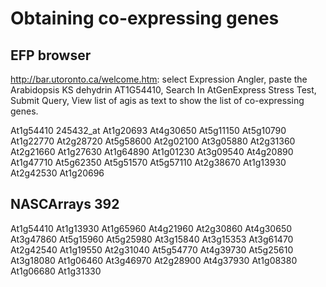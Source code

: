# Obtaining co-expressing genes

## EFP browser
http://bar.utoronto.ca/welcome.htm: select Expression Angler, paste the Arabidopsis KS dehydrin AT1G54410, Search In AtGenExpress Stress Test, Submit Query, View list of agis as text to show the list of co-expressing genes.

At1g54410
245432_at
At1g20693
At4g30650
At5g11150
At5g10790
At1g22770
At2g28720
At5g58600
At2g02100
At3g05880
At2g31360
At2g21660
At1g27630
At1g64890
At1g01230
At3g09540
At4g20890
At1g47710
At5g62350
At5g51570
At5g57110
At2g38670
At1g13930
At2g42530
At1g20696

## NASCArrays 392

At1g54410
At1g13930
At1g65960
At4g21960
At2g30860
At4g30650
At3g47860
At5g15960
At5g25980
At3g15840
At3g15353
At3g61470
At2g42540
At1g19550
At2g31040
At5g54770
At4g39730
At5g25610
At3g18080
At1g06460
At3g46970
At2g28900
At4g37930
At1g08380
At1g06680
At1g31330

